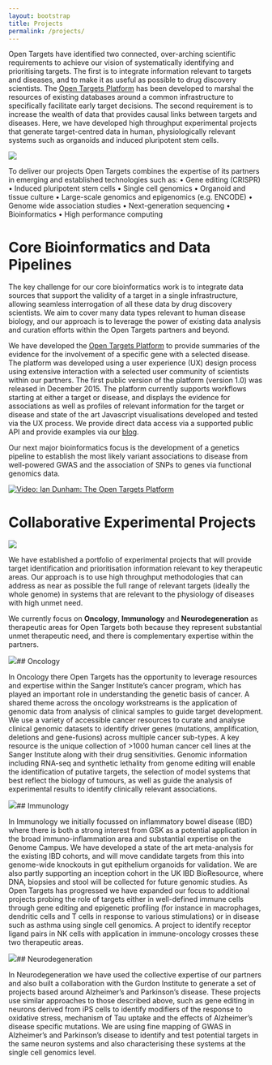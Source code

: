 ```yaml
---
layout: bootstrap
title: Projects
permalink: /projects/
---
```



Open Targets have identified two connected, over-arching scientific requirements to achieve our vision of systematically identifying and prioritising targets. The first is to integrate information relevant to targets and diseases, and to make it as useful as possible to drug discovery scientists. The [Open Targets Platform](http://targetvalidation.org) has been developed to marshal the resources of existing databases around a common infrastructure to specifically facilitate early target decisions. The second requirement is to increase the wealth of data that provides causal links between targets and diseases. Here, we have developed high throughput experimental projects that generate target-centred data in human, physiologically relevant systems such as organoids and induced pluripotent stem cells. 


<img src="{{ site.url }}/assets/images/knowledge_cycle.png">


To deliver our projects Open Targets combines the expertise of its partners in emerging and established technologies such as:
•	Gene editing (CRISPR)
•	Induced pluripotent stem cells
•	Single cell genomics
•	Organoid and tissue culture
•	Large-scale genomics and epigenomics (e.g. ENCODE)
•	Genome wide association studies
•	Next-generation sequencing
•	Bioinformatics
•	High performance computing


# Core Bioinformatics and Data Pipelines
The key challenge for our core bioinformatics work is to integrate data sources that support the validity of a target in a single infrastructure, allowing seamless interrogation of all these data by drug discovery scientists. We aim to cover many data types relevant to human disease biology, and our approach is to leverage the power of existing data analysis and curation efforts within the Open Targets partners and beyond. 


We have developed the [Open Targets Platform](http://www.targetvalidation.org/) to provide summaries of the evidence for the involvement of a specific gene with a selected disease. The platform was developed using a user experience (UX) design process using extensive interaction with a selected user community of scientists within our partners. The first public version of the platform (version 1.0) was released in December 2015. The platform currently supports workflows starting at either a target or disease, and displays the evidence for associations as well as profiles of relevant information for the target or disease and state of the art Javascript visualisations developed and tested via the UX process. We provide direct data access via a supported public API and provide examples via our [blog](https://blog.opentargets.org/).

Our next major bioinformatics focus is the development of a genetics pipeline to establish the most likely variant associations to disease from well-powered GWAS and the association of SNPs to genes via functional genomics data. 

<!-- <iframe src="https://player.vimeo.com/video/149309356" width="640" height="360" frameborder="0" webkitallowfullscreen mozallowfullscreen allowfullscreen></iframe> -->

<p><a href="https://vimeo.com/149309356"><img src="{{ site.url }}/assets/images/tvp_-_ot.jpg" alt="Video: Ian Dunham: The Open Targets Platform" /></a></p>


# Collaborative Experimental Projects

<img src="{{ site.url }}/assets/images/Project_grid.png">

We have established a portfolio of experimental projects that will provide target identification and prioritisation information relevant to key therapeutic areas. Our approach is to use high throughput methodologies that can address as near as possible the full range of relevant targets (ideally the whole genome) in systems that are relevant to the physiology of diseases with high unmet need.


We currently focus on __Oncology__, __Immunology__ and __Neurodegeneration__ as therapeutic areas for Open Targets both because they represent substantial unmet therapeutic need, and there is complementary expertise within the partners.


<img src="{{ site.url }}/assets/images/oncology.png">## Oncology

In Oncology there Open Targets has the opportunity to leverage resources and expertise within the Sanger Institute’s cancer program, which has played an important role in understanding the genetic basis of cancer. A shared theme across the oncology workstreams is the application of genomic data from analysis of clinical samples to guide target development. We use a variety of accessible cancer resources to curate and analyse clinical genomic datasets to identify driver genes (mutations, amplification, deletions and gene-fusions) across multiple cancer sub-types. A key resource is the unique collection of >1000 human cancer cell lines at the Sanger Institute along with their drug sensitivities. Genomic information including RNA-seq and synthetic lethality from genome editing will enable the identification of putative targets, the selection of model systems that best reflect the biology of tumours, as well as guide the analysis of experimental results to identify clinically relevant associations.

<img src="{{ site.url }}/assets/images/immunology.png">## Immunology

In Immunology we initially focussed on inflammatory bowel disease (IBD) where there is both a strong interest from GSK as a potential application in the broad immuno-inflammation area and substantial expertise on the Genome Campus. We have developed a state of the art meta-analysis for the existing IBD cohorts, and will move candidate targets from this into genome-wide knockouts in gut epithelium organoids for validation. We are also partly supporting an inception cohort in the UK IBD BioResource, where DNA, biopsies and stool will be collected for future genomic studies. As Open Targets has progressed we have expanded our focus to additional projects probing the role of targets either in well-defined immune cells through gene editing and epigenetic profiling (for instance in macrophages, dendritic cells and T cells in response to various stimulations) or in disease such as asthma using single cell genomics. A project to identify receptor ligand pairs in NK cells with application in immune-oncology crosses these two therapeutic areas.

<img src="{{ site.url }}/assets/images/neurodegeneration.png">## Neurodegeneration

In Neurodegeneration we have used the collective expertise of our partners and also built a collaboration with the Gurdon Institute to generate a set of projects based around Alzheimer’s and Parkinson’s disease. These projects use similar approaches to those described above, such as gene editing in neurons derived from iPS cells to identify modifiers of the response to oxidative stress, mechanism of Tau uptake and the effects of Alzheimer’s disease specific mutations. We are using fine mapping of GWAS in Alzheimer’s and Parkinson’s disease to identify and test potential targets in the same neuron systems and also characterising these systems at the single cell genomics level.
